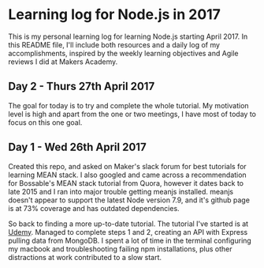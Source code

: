 # Learning log for Node.js in 2017

This is my personal learning log for learning Node.js starting April 2017. In this README file, I'll include both resources and a daily log of my accomplishments, inspired by the weekly learning objectives and Agile reviews I did at Makers Academy.


## Day 2 - Thurs 27th April 2017

The goal for today is to try and complete the whole tutorial. My motivation level is high and apart from the one or two meetings, I have most of today to focus on this one goal.





## Day 1 - Wed 26th April 2017

Created this repo, and asked on Maker's slack forum for best tutorials for learning MEAN stack. I also googled and came across a recommendation for Bossable's MEAN stack tutorial from Quora, however it dates back to late 2015 and I ran into major trouble getting meanjs installed. meanjs doesn't appear to support the latest Node version 7.9, and it's github page is at 73% coverage and has outdated dependencies. 

So back to finding a more up-to-date tutorial. The tutorial I've started is at [Udemy](https://blog.udemy.com/node-js-tutorial/). Managed to complete steps 1 and 2, creating an API with Express pulling data from MongoDB. I spent a lot of time in the terminal configuring my macbook and troubleshooting failing npm installations, plus other distractions at work contributed to a slow start.